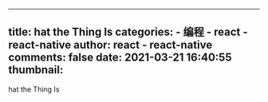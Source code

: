 
---
title: hat the Thing Is
categories: 
    - 编程
    - react - react-native
author: react - react-native
comments: false
date: 2021-03-21 16:40:55
thumbnail: 
---

<div>   
hat the Thing Is  
</div>
            